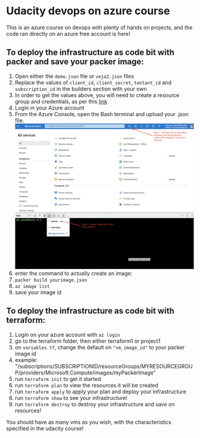 # Udacity devops on azure course

This is an azure course on devops with plenty of hands on projects, and the code ran directly on an azure free account is here!


## To deploy the infrastructure as code bit with packer and save your packer image:
1. Open either the `demo.json` file or `vejo2.json` files
2. Replace the values of `client_id`, `client_secret`, `tentant_id` and `subscription_id` in the builders section with your own
3. In order to get the values above, you will need to create a resource group and credentials, as per this [link](https://learn.microsoft.com/pt-br/azure/virtual-machines/linux/build-image-with-packer)
4. Login in your Azure account
5. From the Azure Console, open the Bash terminal and upload your .json file.
![upload](bash-upload.jpeg)
6. enter the command to actually create an image:
7. `packer build yourimage.json`
8. `az image list`
9. save your image id

## To deploy the infrastructure as code bit with terraform:
1. Login on your azure account with `az login`
2. go to the terraform folder, then either terraform1 or project1
3. on `variables.tf`, change the default on `"vm_image_id"` to your packer image id
4. example: "/subscriptions/SUBSCRIPTIONID/resourceGroups/MYRESOURCEGROUP/providers/Microsoft.Compute/images/myPackerImage"
5. run `terraform init` to get it started
6. run `terraform plan` to view the resources it will be created
7. run `terraform apply` to apply your plan and deploy your infrastructure
8. run `terraform show` to see your infrastructure!
9. run `terraform destroy` to destroy your infrastructure and save on resources!

You should have as many vms as you wish, with the characteristics specified in the udacity course!